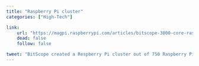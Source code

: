 ```yaml
---
title: "Raspberry Pi cluster"
categories: ["High-Tech"]

link:
    url: "https://magpi.raspberrypi.com/articles/bitscope-3000-core-raspberry-pi-cluster-computer"
    dead: false
    follow: false

tweet: "BitScope created a Respberry Pi cluster out of 750 Raspberry Pi 3s. Power usage peaks at just 4kW!"
---
```

